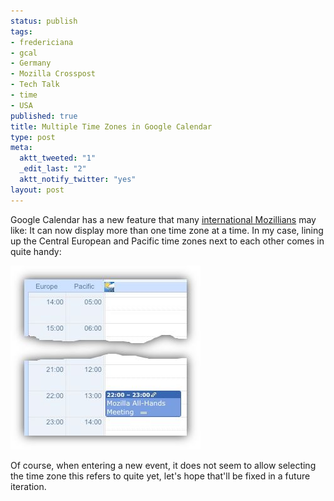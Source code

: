 ```yaml
--- 
status: publish
tags: 
- fredericiana
- gcal
- Germany
- Mozilla Crosspost
- Tech Talk
- time
- USA
published: true
title: Multiple Time Zones in Google Calendar
type: post
meta: 
  aktt_tweeted: "1"
  _edit_last: "2"
  aktt_notify_twitter: "yes"
layout: post
---
```

Google Calendar has a new feature that many <a href="http://fredericiana.com/2009/05/15/mozilla-across-the-globe/">international Mozillians</a> may like: It can now display more than one time zone at a time. In my case, lining up the Central European and Pacific time zones next to each other comes in quite handy:

<img src="/media/wp/2009/05/gcal-timezones.jpg" alt="Google Calendar: Time Zones" title="Google Calendar: Time Zones" width="304" height="294" class="alignnone size-full wp-image-2237" />

Of course, when entering a new event, it does not seem to allow selecting the time zone this refers to quite yet, let's hope that'll be fixed in a future iteration.
